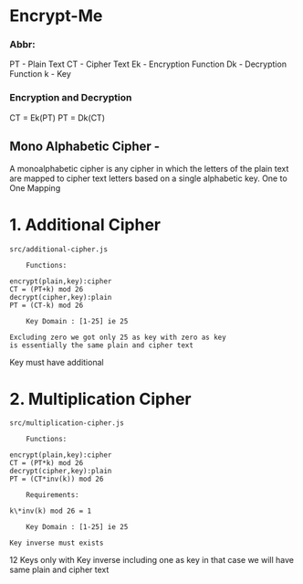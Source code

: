 # Encrypt-Me

### Abbr:

PT - Plain Text
CT - Cipher Text
Ek - Encryption Function
Dk - Decryption Function
k - Key

### Encryption and Decryption

CT = Ek(PT)
PT = Dk(CT)

## Mono Alphabetic Cipher -

A monoalphabetic cipher is any cipher in which the letters of the plain text are mapped to cipher text letters based on a single alphabetic key.
One to One Mapping

# 1. Additional Cipher

    src/additional-cipher.js

        Functions:

    encrypt(plain,key):cipher
    CT = (PT+k) mod 26
    decrypt(cipher,key):plain
    PT = (CT-k) mod 26

        Key Domain : [1-25] ie 25

    Excluding zero we got only 25 as key with zero as key
    is essentially the same plain and cipher text

Key must have additional

# 2. Multiplication Cipher

    src/multiplication-cipher.js

        Functions:

    encrypt(plain,key):cipher
    CT = (PT*k) mod 26
    decrypt(cipher,key):plain
    PT = (CT*inv(k)) mod 26

        Requirements:

    k\*inv(k) mod 26 = 1

        Key Domain : [1-25] ie 25

    Key inverse must exists

12 Keys only with Key inverse
including one as key in that case we will have
same plain and cipher text
